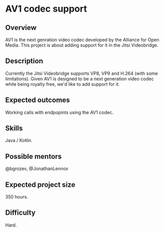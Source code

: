 # AV1 codec support

## Overview

AV1 is the next genration video codec developed by the Alliance for Open Media. This project is about adding support for it in the Jitsi Videobridge.

## Description

Currently the Jitsi Videobridge supports VP8, VP9 and H.264 (with some limitations). Given AV1 is designed to be a next generation video codec while being royalty free, we'd like to add support for it.

## Expected outcomes

Working calls with endpopints using the AV1 codec.

## Skills

Java / Kotlin.

## Possible mentors

@bgrozev, @JonathanLennox

## Expected project size

350 hours.

## Difficulty

Hard.
